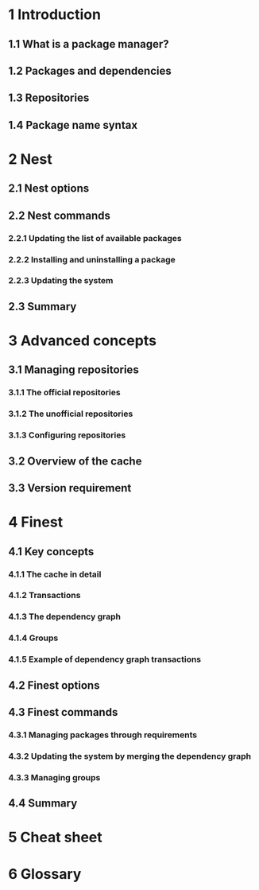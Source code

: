 # 1 Introduction
## 1.1 What is a package manager?

## 1.2 Packages and dependencies

## 1.3 Repositories

## 1.4 Package name syntax

# 2 Nest
## 2.1 Nest options

## 2.2 Nest commands
### 2.2.1 Updating the list of available packages

### 2.2.2 Installing and uninstalling a package

### 2.2.3 Updating the system

## 2.3 Summary

# 3 Advanced concepts
## 3.1 Managing repositories
### 3.1.1 The official repositories
### 3.1.2 The unofficial repositories
### 3.1.3 Configuring repositories

## 3.2 Overview of the cache

## 3.3 Version requirement

# 4 Finest
## 4.1 Key concepts
### 4.1.1 The cache in detail
### 4.1.2 Transactions
### 4.1.3 The dependency graph
### 4.1.4 Groups
### 4.1.5 Example of dependency graph transactions

## 4.2 Finest options

## 4.3 Finest commands
### 4.3.1 Managing packages through requirements

### 4.3.2 Updating the system by merging the dependency graph

### 4.3.3 Managing groups

## 4.4 Summary

# 5 Cheat sheet

# 6 Glossary